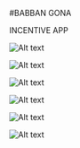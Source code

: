 #BABBAN GONA


INCENTIVE APP

![Alt text](images/incentive/incentive_home.jpg?raw=true "HOME")








![Alt text](images/incentive/incentive_pp.jpg?raw=true "HOME")








![Alt text](images/incentive/incentive_pp_2.jpg?raw=true "HOME")








![Alt text](images/incentive/incentive.jpg?raw=true "HOME")








![Alt text](images/incentive/IMG-20200730-WA0047.jpg?raw=true "NO NETWORK")









![Alt text](images/incentive/incentive_drawer.jpg?raw=true "DRAWER")
